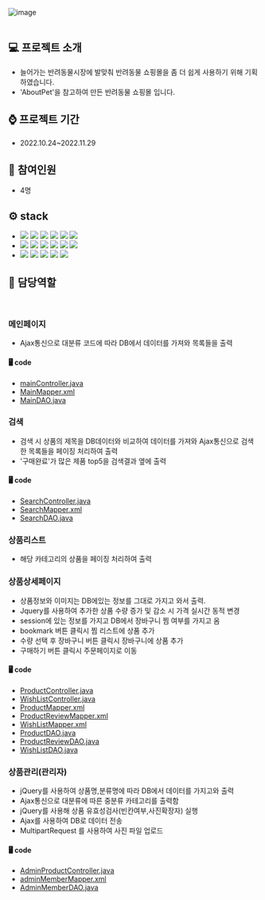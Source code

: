 ![image](https://user-images.githubusercontent.com/109945384/210264824-c0f883bd-6e5b-4160-9dd7-b73147fd9594.png)
<br>
<br>





## :computer: 프로젝트 소개
* 늘어가는 반려동물시장에 발맞춰 반려동물 쇼핑몰을 좀 더 쉽게 사용하기 위해 기획하였습니다.
* 'AboutPet'을 참고하여 만든 반려동물 쇼핑몰 입니다.

## :watch: 프로젝트 기간
- 2022.10.24~2022.11.29

## :raising_hand: 참여인원
- 4명



## :gear: stack
* <div>
  <img src="https://img.shields.io/badge/Eclipse%20IDE-2C2255.svg?&style=for-the-badge&logo=Eclipse%20IDE&logoColor=white">
  <img src="https://img.shields.io/badge/github-181717?style=for-the-badge&logo=github&logoColor=white">
  <img src="https://img.shields.io/badge/apache tomcat9.0-F8DC75?style=for-the-badge&logo=apachetomcat&logoColor=white">
  <img src="https://img.shields.io/badge/linux-FCC624?style=for-the-badge&logo=linux&logoColor=black">
  <img src="https://img.shields.io/badge/aws-232F3E?style=for-the-badge&logo=Amazon&20AWS&logoColor=white">
  <img src="https://img.shields.io/badge/Maven-C71A36?style=for-the-badge&logo=aws&logoColor=white">
  
  
  </div>
* <div>
  <img src="https://img.shields.io/badge/JAVA(JDK 1.8)-007396?style=for-the-badge&logo=OpenJDK&logoColor=white">
  <img src="https://img.shields.io/badge/Spring-6DB33F?style=for-the-badge&logo=Spring&logoColor=white">
  <img src="https://img.shields.io/badge/oracle(19c)-F80000?style=for-the-badge&logo=oracle&logoColor=white">
  <img src="https://img.shields.io/badge/javascript-F7DF1E?style=for-the-badge&logo=javascript&logoColor=black">
  <img src="https://img.shields.io/badge/html-E34F26?style=for-the-badge&logo=html5&logoColor=white">
  <img src="https://img.shields.io/badge/css-1572B6?style=for-the-badge&logo=css3&logoColor=white">

  
  </div>
* <div>
  <img src="https://img.shields.io/badge/jquery-0769AD?style=for-the-badge&logo=jquery&logoColor=white">
  <img src="https://img.shields.io/badge/bootstrap-7952B3?style=for-the-badge&logo=bootstrap&logoColor=white">
  <img src="https://img.shields.io/badge/Ajax-23C8D2?style=for-the-badge&logo=Java&logoColor=white">
  <img src="https://img.shields.io/badge/MyBatis-512BD4?style=for-the-badge&logo=Java&logoColor=white">
   <img src="https://img.shields.io/badge/JSTL-FF6D70?style=for-the-badge&logo=Java&logoColor=white">
</div>

## :pushpin: 담당역할
<br>

### 메인페이지
- Ajax통신으로 대분류 코드에 따라 DB에서 데이터를 가져와 목록들을 출력

#### :desktop_computer: code
- [mainController.java](https://github.com/HISHJ/mpnp/blob/main/src/main/java/kr/co/mpnp/user/controller/mainController.java)<br>
- [MainMapper.xml](https://github.com/HISHJ/mpnp/blob/main/src/main/java/kr/co/mpnp/user/mapper/MainMapper.xml)<br>
- [MainDAO.java](https://github.com/HISHJ/mpnp/blob/main/src/main/java/kr/co/mpnp/user/dao/MainDAO.java)

### 검색
- 검색 시 상품의 제목을 DB데이터와 비교하여 데이터를 가져와 Ajax통신으로 검색한 목록들을 페이징 처리하여 출력
- '구매완료'가 많은 제품 top5을 검색결과 옆에 출력 
#### :desktop_computer: code
- [SearchController.java](https://github.com/HISHJ/mpnp/blob/main/src/main/java/kr/co/mpnp/user/controller/SearchController.java)<br>
- [SearchMapper.xml](https://github.com/HISHJ/mpnp/blob/main/src/main/java/kr/co/mpnp/user/mapper/SearchMapper.xml)<br>
- [SearchDAO.java](https://github.com/HISHJ/mpnp/blob/main/src/main/java/kr/co/mpnp/user/dao/SearchDAO.java)


### 상품리스트
- 해당 카테고리의 상품을 페이징 처리하여 출력

### 상품상세페이지
- 상품정보와 이미지는 DB에있는 정보를 그대로 가지고 와서 출력.
- Jquery를 사용하여 추가한 상품 수량 증가 및 감소 시 가격 실시간 동적 변경
- session에 있는 정보를 가지고 DB에서 장바구니 찜 여부를 가지고 옴
- bookmark 버튼 클릭시 찜 리스트에 상품 추가 
- 수량 선택 후 장바구니 버튼 클릭시 장바구니에 상품 추가
- 구매하기 버튼 클릭시 주문페이지로 이동

#### :desktop_computer: code
- [ProductController.java](https://github.com/HISHJ/mpnp/blob/main/src/main/java/kr/co/mpnp/user/controller/ProductController.java)<br>
- [WishListController.java](https://github.com/HISHJ/mpnp/blob/main/src/main/java/kr/co/mpnp/user/controller/WishListController.java)<br>
- [ProductMapper.xml](https://github.com/HISHJ/mpnp/blob/main/src/main/java/kr/co/mpnp/user/mapper/ProductMapper.xml)<br>
- [ProductReviewMapper.xml](https://github.com/HISHJ/mpnp/blob/main/src/main/java/kr/co/mpnp/user/mapper/ProductReviewMapper.xml)<br>
- [WishListMapper.xml](https://github.com/HISHJ/mpnp/blob/main/src/main/java/kr/co/mpnp/user/mapper/WishListMapper.xml)<br>
- [ProductDAO.java](https://github.com/HISHJ/mpnp/blob/main/src/main/java/kr/co/mpnp/user/dao/ProductDAO.java)<br>
- [ProductReviewDAO.java](https://github.com/HISHJ/mpnp/blob/main/src/main/java/kr/co/mpnp/user/dao/ProductReviewDAO.java)<br>
- [WishListDAO.java](https://github.com/HISHJ/mpnp/blob/main/src/main/java/kr/co/mpnp/user/dao/WishListDAO.java)<br>

### 상품관리(관리자)
- jQuery를 사용하여 상품명,분류명에 따라 DB에서 데이터를 가지고와 출력
- Ajax통신으로 대분류에 따른 중분류 카테고리를 출력함
- jQuery를 사용해 상품 유효성검사(빈칸여부,사진확장자) 실행
- Ajax를 사용하여 DB로 데이터 전송
- MultipartRequest 를 사용하여 사진 파일 업로드

#### :desktop_computer: code
- [AdminProductController.java](https://github.com/HISHJ/mpnp/blob/main/src/main/java/kr/co/mpnp/admin/controller/AdminProductController.java)<br>
- [adminMemberMapper.xml](https://github.com/HISHJ/mpnp/blob/main/src/main/java/kr/co/mpnp/admin/mapper/adminMemberMapper.xml)<br>
- [AdminMemberDAO.java](https://github.com/HISHJ/mpnp/blob/main/src/main/java/kr/co/mpnp/admin/dao/AdminMemberDAO.java)<br>

